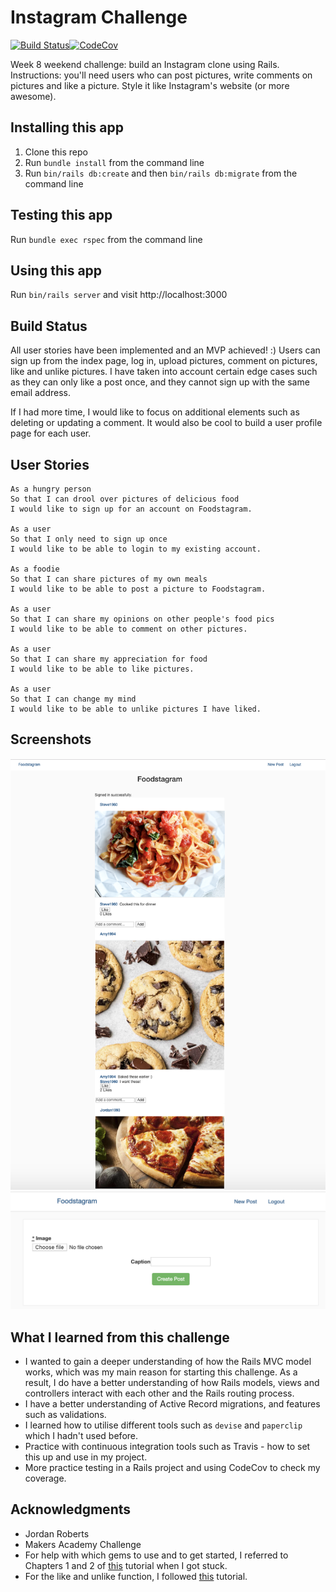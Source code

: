Instagram Challenge
===================

[![Build Status](https://travis-ci.org/jordantroberts/Foodstagram.svg?branch=master)](https://travis-ci.org/jordantroberts/Foodstagram)[![CodeCov](https://img.shields.io/codecov/c/github/jordantroberts/Foodstagram.svg)](https://codecov.io/gh/jordantroberts/Foodstagram)


Week 8 weekend challenge: build an Instagram clone using Rails. Instructions: you'll need users who can post pictures, write comments on pictures and like a picture. Style it like Instagram's website (or more awesome).

## Installing this app
1. Clone this repo
2. Run `bundle install` from the command line
3. Run `bin/rails db:create` and then `bin/rails db:migrate` from the command line

## Testing this app
Run `bundle exec rspec` from the command line

## Using this app
Run `bin/rails server` and visit http://localhost:3000

## Build Status

All user stories have been implemented and an MVP achieved! :) Users can sign up from the index page, log in, upload pictures, comment on pictures, like and unlike pictures. I have taken into account certain edge cases such as they can only like a post once, and they cannot sign up with the same email address.

If I had more time, I would like to focus on additional elements such as deleting or updating a comment. It would also be cool to build a user profile page for each user.

## User Stories

```
As a hungry person
So that I can drool over pictures of delicious food
I would like to sign up for an account on Foodstagram.

As a user
So that I only need to sign up once
I would like to be able to login to my existing account.

As a foodie
So that I can share pictures of my own meals
I would like to be able to post a picture to Foodstagram.

As a user
So that I can share my opinions on other people's food pics
I would like to be able to comment on other pictures.

As a user
So that I can share my appreciation for food
I would like to be able to like pictures.

As a user
So that I can change my mind
I would like to be able to unlike pictures I have liked.
```

## Screenshots

<div align="center">
    <img src="LatestScreenshot.png" width="800px"</img>
</div>

<div align="center">
    <img src="UploadScreenshot.png" width="800px"</img>
</div>

## What I learned from this challenge

* I wanted to gain a deeper understanding of how the Rails MVC model works, which was my main reason for starting this challenge. As a result, I do have a better understanding of how Rails models, views and controllers interact with each other and the Rails routing process.
* I have a better understanding of Active Record migrations, and features such as validations.
* I learned how to utilise different tools such as `devise` and `paperclip` which I hadn't used before.
* Practice with continuous integration tools such as Travis - how to set this up and use in my project.
* More practice testing in a Rails project and using CodeCov to check my coverage.

## Acknowledgments
- Jordan Roberts
- Makers Academy Challenge
- For help with which gems to use and to get started, I referred to Chapters 1 and 2 of <a href="https://github.com/benwalks/Lets-Build-Instagram-Free-Book">this</a> tutorial when I got stuck.
- For the like and unlike function, I followed <a href="https://medium.com/full-taxx/how-to-add-likes-to-posts-in-rails-e81430101bc2">this</a> tutorial.
